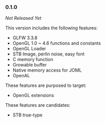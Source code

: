 ### 0.1.0

_Not Released Yet_

This version includes the following features:

- GLFW 3.3.8
- OpenGL 1.0 ~ 4.6 functions and constants
- OpenGL Loader
- STB Image, perlin noise, easy font
- C memory function
- Growable buffer
- Native memory access for JOML
- OpenAL

These features are purposed to target:

- OpenGL extensions

These features are candidates:

- STB true-type
